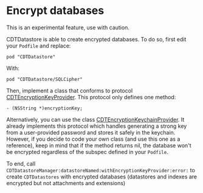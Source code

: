 # Encrypt databases

This is an experimental feature, use with caution.

CDTDatastore is able to create encrypted databases. To do so, first edit your
`Podfile` and replace:

```
pod "CDTDatastore"
```

With:

```
pod "CDTDatastore/SQLCipher"
```

Then, implement a class that conforms to protocol
[CDTEncryptionKeyProvider][CDTEncryptionKeyProvider]. This protocol only
defines one method:

```
- (NSString *)encryptionKey;
```

Alternatively, you can use the class
[CDTEncryptionKeychainProvider][CDTEncryptionKeychainProvider]. It already
implements this protocol which handles generating a strong key from a
user-provided password and stores it safely in the keychain. However, if you
decide to code your own class (and use this one as a reference), keep in mind
that if the method returns nil, the database won't be encrypted regardless of
the subspec defined in your `Podfile`.

To end, call `CDTDatastoreManager:datastoreNamed:withEncryptionKeyProvider:error:`
to create `CDTDatastores` with encrypted databases (datastores and indexes are
encrypted but not attachments and extensions)

[CDTEncryptionKeyProvider]: ../Classes/common/Encryption/CDTEncryptionKeyProvider.h
[CDTEncryptionKeychainProvider]: ../Classes/common/Encryption/Keychain/CDTEncryptionKeychainProvider.h
